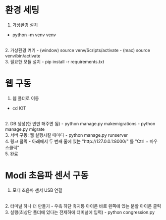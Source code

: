 # 환경 세팅

1. 가상환경 설치
- python -m venv venv
<br/>
2. 가상환경 켜기
- (window) source venv/Scripts/activate
- (mac) source venv/bin/activate
<br/>
3. 필요한 모듈 설치
- pip install -r requirements.txt
<br/>


# 웹 구동

1. 웹 폴더로 이동
- cd IOT
<br/>
2. DB 생성(한 번만 해주면 됨)
- python manage.py makemigrations
- python manage.py migrate
<br/>
3. 서버 구동: 웹 실행시킬 때마다
- python manage.py runserver
<br/>
4. 링크 클릭
- 아래에서 두 번째 줄에 있는 "http://127.0.0.1:8000/" 를 "Ctrl + 마우스클릭"
<br/>
5. 완료
<br/>


# Modi 초음파 센서 구동

1. 모디 초음파 센서 USB 연결
<br/>
2. 터미널 하나 더 만들기
- 우측 하단 휴지통 아이콘 바로 왼쪽에 있는 분할 아이콘 클릭
<br/>
3. 실행(최상단 폴더에 있다는 전제하에 터미널에 입력)
- python congression.py
